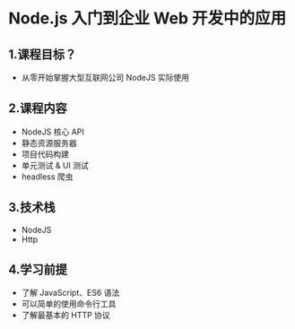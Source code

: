 # Node.js 入门到企业 Web 开发中的应用

## 1.课程目标？

- 从零开始掌握大型互联网公司 NodeJS 实际使用

## 2.课程内容

- NodeJS 核心 API
- 静态资源服务器
- 项目代码构建
- 单元测试 & UI 测试
- headless 爬虫

## 3.技术栈

- NodeJS
- Http

## 4.学习前提

- 了解 JavaScript、ES6 语法
- 可以简单的使用命令行工具
- 了解最基本的 HTTP 协议
